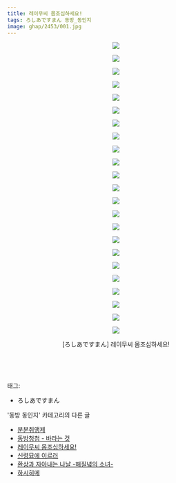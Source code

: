 ```yaml
---
title: 레이무씨 몸조심하세요!
tags: ろしあですまん 동방_동인지
image: ghap/2453/001.jpg
---
```

<div class="article">
<p style="text-align: center; clear: none; float: none;"><img src="{{ site.nasurl }}/ghap/2453/001.jpg"/></p>
<p style="text-align: center; clear: none; float: none;"><img src="{{ site.nasurl }}/ghap/2453/002.jpg"/></p>
<p style="text-align: center; clear: none; float: none;"><img src="{{ site.nasurl }}/ghap/2453/003.jpg"/></p>
<p style="text-align: center; clear: none; float: none;"><img src="{{ site.nasurl }}/ghap/2453/004.jpg"/></p>
<p style="text-align: center; clear: none; float: none;"><img src="{{ site.nasurl }}/ghap/2453/005.jpg"/></p>
<p style="text-align: center; clear: none; float: none;"><img src="{{ site.nasurl }}/ghap/2453/006.jpg"/></p>
<p style="text-align: center; clear: none; float: none;"><img src="{{ site.nasurl }}/ghap/2453/007.jpg"/></p>
<p style="text-align: center; clear: none; float: none;"><img src="{{ site.nasurl }}/ghap/2453/008.jpg"/></p>
<p style="text-align: center; clear: none; float: none;"><img src="{{ site.nasurl }}/ghap/2453/009.jpg"/></p>
<p style="text-align: center; clear: none; float: none;"><img src="{{ site.nasurl }}/ghap/2453/010.jpg"/></p>
<p style="text-align: center; clear: none; float: none;"><img src="{{ site.nasurl }}/ghap/2453/011.jpg"/></p>
<p style="text-align: center; clear: none; float: none;"><img src="{{ site.nasurl }}/ghap/2453/012.jpg"/></p>
<p style="text-align: center; clear: none; float: none;"><img src="{{ site.nasurl }}/ghap/2453/013.jpg"/></p>
<p style="text-align: center; clear: none; float: none;"><img src="{{ site.nasurl }}/ghap/2453/014.jpg"/></p>
<p style="text-align: center; clear: none; float: none;"><img src="{{ site.nasurl }}/ghap/2453/015.jpg"/></p>
<p style="text-align: center; clear: none; float: none;"><img src="{{ site.nasurl }}/ghap/2453/016.jpg"/></p>
<p style="text-align: center; clear: none; float: none;"><img src="{{ site.nasurl }}/ghap/2453/017.jpg"/></p>
<p style="text-align: center; clear: none; float: none;"><img src="{{ site.nasurl }}/ghap/2453/018.jpg"/></p>
<p style="text-align: center; clear: none; float: none;"><img src="{{ site.nasurl }}/ghap/2453/019.jpg"/></p>
<p style="text-align: center; clear: none; float: none;"><img src="{{ site.nasurl }}/ghap/2453/020.jpg"/></p>
<p style="text-align: center; clear: none; float: none;"><img src="{{ site.nasurl }}/ghap/2453/021.jpg"/></p>
<p style="text-align: center; clear: none; float: none;"><img src="{{ site.nasurl }}/ghap/2453/022.jpg"/></p>
<p style="text-align: center; clear: none; float: none;"><img src="{{ site.nasurl }}/ghap/2453/023.jpg"/></p>
<p style="text-align: center; clear: none; float: none;">[ろしあですまん] 레이무씨 몸조심하세요!</p>
<p style="text-align: center; clear: none; float: none;"><br/></p>
<p><br/></p>
</div><div class="tagTrail">
<p>태그: </p>
<ul>
<li>ろしあですまん</li>
</ul>
</div><div class="another">
<p>'동방 동인지' 카테고리의 다른 글</p>
<ul>
<li><a href="/2016-10-05-ghap_2455">분분취앵제</a></li>
<li><a href="/2016-10-05-ghap_2454">동방청첩 - 바라는 것</a></li>
<li><a href="/2016-10-05-ghap_2453">레이무씨 몸조심하세요!</a></li>
<li><a href="/2016-10-05-ghap_2452">신령묘에 이르러</a></li>
<li><a href="/2016-10-05-ghap_2451">환상과 자아내는 나날 -해질녘의 소녀-</a></li>
<li><a href="/2016-10-05-ghap_2450">하시히메</a></li>
</ul>
</div><div class="cb_module cb_fluid">
<div class="cb_wrt cb_profile">
</div><!-- commentList close -->
</div>